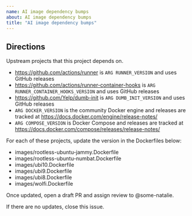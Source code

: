 ```yaml
---
name: AI image dependency bumps
about: AI image dependency bumps
title: "AI image dependency bumps"
---
```


## Directions

Upstream projects that this project depends on.

- https://github.com/actions/runner is `ARG RUNNER_VERSION` and uses GitHub releases
- https://github.com/actions/runner-container-hooks is `ARG RUNNER_CONTAINER_HOOKS_VERSION` and uses GitHub releases
- https://github.com/Yelp/dumb-init is `ARG DUMB_INIT_VERSION` and uses GitHub releases
- `ARG DOCKER_VERSION` is the community Docker engine and releases are tracked at https://docs.docker.com/engine/release-notes/
- `ARG COMPOSE_VERSION` is Docker Compose and releases are tracked at https://docs.docker.com/compose/releases/release-notes/

For each of these projects, update the version in the Dockerfiles below:

- images/rootless-ubuntu-jammy.Dockerfile
- images/rootless-ubuntu-numbat.Dockerfile
- images/ubi10.Dockerfile
- images/ubi9.Dockerfile
- images/ubi8.Dockerfile
- images/wolfi.Dockerfile

Once updated, open a draft PR and assign review to @some-natalie.

If there are no updates, close this issue.
